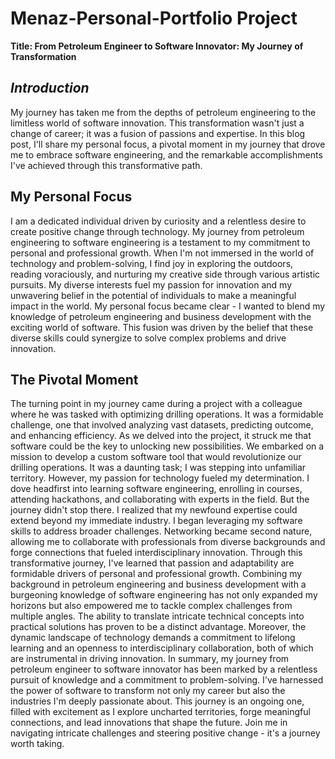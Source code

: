 # Menaz-Personal-Portfolio Project
**Title: From Petroleum Engineer to Software Innovator: My Journey of Transformation**

##   *Introduction*
My journey has taken me from the depths of petroleum engineering to the limitless world of software innovation. This transformation wasn't just a change of career; it was a fusion of passions and expertise. In this blog post, I'll share my personal focus, a pivotal moment in my journey that drove me to embrace software engineering, and the remarkable accomplishments I've achieved through this transformative path.

## **My Personal Focus**
I am a dedicated individual driven by curiosity and a relentless desire to create positive change through technology. My journey from petroleum engineering to software engineering is a testament to my commitment to personal and professional growth. When I'm not immersed in the world of technology and problem-solving, I find joy in exploring the outdoors, reading voraciously, and nurturing my creative side through various artistic pursuits. My diverse interests fuel my passion for innovation and my unwavering belief in the potential of individuals to make a meaningful impact in the world.
My personal focus became clear - I wanted to blend my knowledge of petroleum engineering and business development with the exciting world of software. This fusion was driven by the belief that these diverse skills could synergize to solve complex problems and drive innovation.
## **The Pivotal Moment**
The turning point in my journey came during a project with a colleague where he was tasked with optimizing drilling operations. It was a formidable challenge, one that involved analyzing vast datasets, predicting outcome, and enhancing efficiency. As we delved into the project, it struck me that software could be the key to unlocking new possibilities.
We embarked on a mission to develop a custom software tool that would revolutionize our drilling operations. It was a daunting task; I was stepping into unfamiliar territory. However, my passion for technology fueled my determination. I dove headfirst into learning software engineering, enrolling in courses, attending hackathons, and collaborating with experts in the field.
But the journey didn't stop there. I realized that my newfound expertise could extend beyond my immediate industry. I began leveraging my software skills to address broader challenges. Networking became second nature, allowing me to collaborate with professionals from diverse backgrounds and forge connections that fueled interdisciplinary innovation.
Through this transformative journey, I've learned that passion and adaptability are formidable drivers of personal and professional growth. Combining my background in petroleum engineering and business development with a burgeoning knowledge of software engineering has not only expanded my horizons but also empowered me to tackle complex challenges from multiple angles. The ability to translate intricate technical concepts into practical solutions has proven to be a distinct advantage. Moreover, the dynamic landscape of technology demands a commitment to lifelong learning and an openness to interdisciplinary collaboration, both of which are instrumental in driving innovation.
In summary, my journey from petroleum engineer to software innovator has been marked by a relentless pursuit of knowledge and a commitment to problem-solving. I've harnessed the power of software to transform not only my career but also the industries I'm deeply passionate about. This journey is an ongoing one, filled with excitement as I explore uncharted territories, forge meaningful connections, and lead innovations that shape the future. Join me in navigating intricate challenges and steering positive change - it's a journey worth taking.

 
